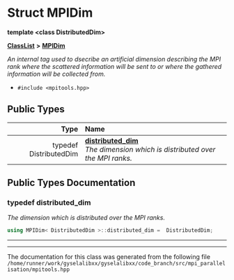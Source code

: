 

# Struct MPIDim

**template &lt;class DistributedDim&gt;**



[**ClassList**](annotated.md) **>** [**MPIDim**](structMPIDim.md)



_An internal tag used to dsecribe an artificial dimension describing the MPI rank where the scattered information will be sent to or where the gathered information will be collected from._ 

* `#include <mpitools.hpp>`

















## Public Types

| Type | Name |
| ---: | :--- |
| typedef DistributedDim | [**distributed\_dim**](#typedef-distributed_dim)  <br>_The dimension which is distributed over the MPI ranks._  |
















































## Public Types Documentation




### typedef distributed\_dim 

_The dimension which is distributed over the MPI ranks._ 
```C++
using MPIDim< DistributedDim >::distributed_dim =  DistributedDim;
```




<hr>

------------------------------
The documentation for this class was generated from the following file `/home/runner/work/gyselalibxx/gyselalibxx/code_branch/src/mpi_parallelisation/mpitools.hpp`

